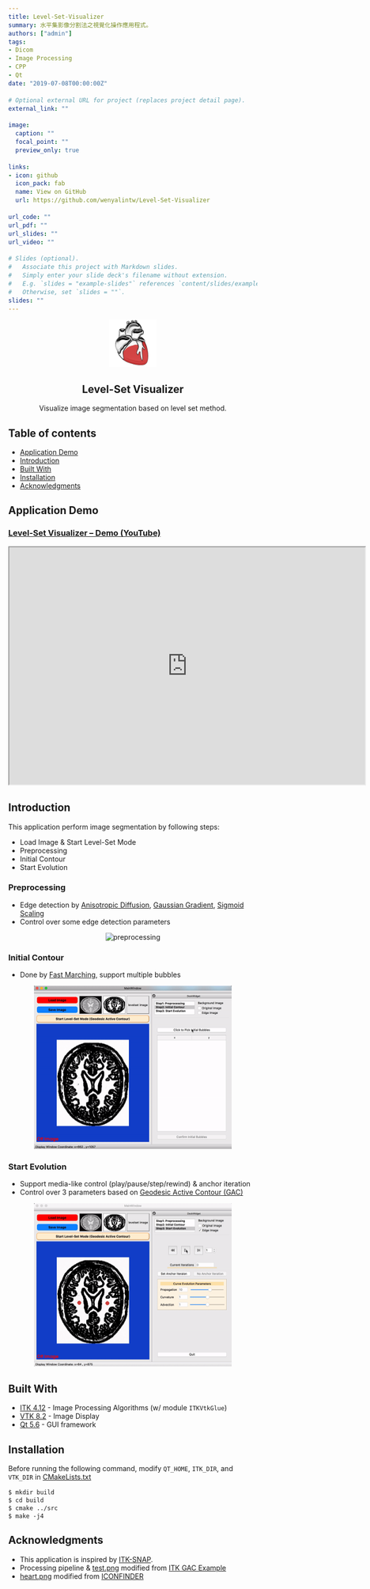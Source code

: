 ```yaml
---
title: Level-Set-Visualizer
summary: 水平集影像分割法之視覺化操作應用程式。
authors: ["admin"]
tags:
- Dicom
- Image Processing
- CPP
- Qt
date: "2019-07-08T00:00:00Z"

# Optional external URL for project (replaces project detail page).
external_link: ""

image:
  caption: ""
  focal_point: ""
  preview_only: true

links:
- icon: github
  icon_pack: fab
  name: View on GitHub
  url: https://github.com/wenyalintw/Level-Set-Visualizer

url_code: ""
url_pdf: ""
url_slides: ""
url_video: ""

# Slides (optional).
#   Associate this project with Markdown slides.
#   Simply enter your slide deck's filename without extension.
#   E.g. `slides = "example-slides"` references `content/slides/example-slides.md`.
#   Otherwise, set `slides = ""`.
slides: ""
---
```

<p align="center">
  <a href=#>
    <img src="resources/heart.png" alt="Spoken-Digit Recognizer" width="96" height="96">
  </a>
  <h2 align="center">Level-Set Visualizer</h2>
  <div align="center">
    Visualize image segmentation based on level set method.
  </div>
</p>

<h2 id="tableofcontents">Table of contents</h2>

<ul>
<li><a href="#applicationdemo">Application Demo</a></li>

<li><a href="#introduction">Introduction</a></li>

<li><a href="#builtwith">Built With</a></li>

<li><a href="#installation">Installation</a></li>

<li><a href="#acknowledgments">Acknowledgments</a></li>
</ul>

<h2 id="applicationdemo">Application Demo</h2>

<h3 id="levelsetvisualizerdemoyoutubehttpswwwyoutubecomwatchvutrr98jsrps"><a href="https://www.youtube.com/watch?v=uTrr98JsRps">Level-Set Visualizer – Demo (YouTube)</a></h3>

<p align="center">
<iframe width="720" height="480" src="https://www.youtube.com/embed/uTrr98JsRps">
</iframe>
</p>

<h2 id="introduction">Introduction</h2>

<p>This application perform image segmentation by following steps:</p>

<ul>
<li>Load Image &amp; Start Level-Set Mode</li>

<li>Preprocessing</li>

<li>Initial Contour</li>

<li>Start Evolution</li>
</ul>

<h3 id="preprocessing">Preprocessing</h3>

<ul>
<li>Edge detection by <a href="https://itk.org/Doxygen/html/classitk_1_1CurvatureAnisotropicDiffusionImageFilter.html">Anisotropic Diffusion</a>, <a href="https://itk.org/Doxygen/html/classitk_1_1GradientMagnitudeRecursiveGaussianImageFilter.html">Gaussian Gradient</a>, <a href="https://itk.org/Doxygen/html/classitk_1_1SigmoidImageFilter.html">Sigmoid Scaling</a></li>

<li>Control over some edge detection parameters</li>
</ul>

<p align="center">
    <img src="resources/preprocessing.gif" alt="preprocessing" width="400" height="330">
</p>

<h3 id="initialcontour">Initial Contour</h3>

<ul>
<li>Done by <a href="https://itk.org/Doxygen/html/classitk_1_1FastMarchingImageFilter.html">Fast Marching</a>, support multiple bubbles</li>
</ul>

<p align="center">
    <img src="resources/initial_contour.gif" alt="initial contour" width="400" height="330">
</p>

<h3 id="startevolution">Start Evolution</h3>

<ul>
<li>Support media-like control (play/pause/step/rewind) &amp; anchor iteration</li>

<li>Control over 3 parameters based on <a href="https://itk.org/Doxygen/html/classitk_1_1GeodesicActiveContourLevelSetImageFilter.html">Geodesic Active Contour (GAC)</a></li>
</ul>

<p align="center">
    <img src="resources/evolution.gif" alt="evolution.gif" width="400" height="330">
</p>

<h2 id="builtwith">Built With</h2>

<ul>
<li><a href="https://itk.org/ITK/resources/legacy_releases.html">ITK 4.12</a> - Image Processing Algorithms (w/ module <code>ITKVtkGlue</code>)</li>


<li><a href="https://vtk.org/download/">VTK 8.2</a> - Image Display</li>

<li><a href="https://doc.qt.io/archives/qt-5.6/index.html">Qt 5.6</a> - GUI framework</li>
</ul>

<h2 id="installation">Installation</h2>
<p>Before running the following command, modify <code>QT_HOME</code>, <code>ITK_DIR</code>, and <code>VTK_DIR</code> in <a href="https://github.com/wenyalintw/Level-Set-Visualizer/blob/master/src/CMakeLists.txt">CMakeLists.txt</a></p>
<pre><code class="sh language-sh">$ mkdir build
$ cd build
$ cmake ../src
$ make -j4
</code></pre>

<h2 id="acknowledgments">Acknowledgments</h2>

<ul>
<li>This application is inspired by <a href="http://www.itksnap.org/pmwiki/pmwiki.php">ITK-SNAP</a>.</li>

<li>Processing pipeline &amp; <a href="https://github.com/wenyalintw/Level-Set-Visualizer/tree/master/src/test.png">test.png</a> modified from <a href="https://itk.org/ITKExamples/src/Segmentation/LevelSets/SegmentWithGeodesicActiveContourLevelSet/Documentation.html">ITK GAC Example</a></li>

<li><a href="https://github.com/wenyalintw/Level-Set-Visualizer/tree/master/resources/heart.png">heart.png</a> modified from <a href="https://www.iconfinder.com/icons/44697/cardiology_heart_organ_icon">ICONFINDER</a></li>
</ul>